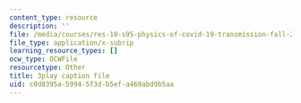 ```yaml
---
content_type: resource
description: ''
file: /media/courses/res-10-s95-physics-of-covid-19-transmission-fall-2020/c0d8395a59945f3db5efa469abd9b5aa_IJyboHTpBws.vtt
file_type: application/x-subrip
learning_resource_types: []
ocw_type: OCWFile
resourcetype: Other
title: 3play caption file
uid: c0d8395a-5994-5f3d-b5ef-a469abd9b5aa
---
```

